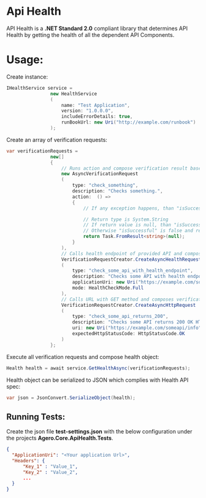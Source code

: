 # Api Health

API Health is a **.NET Standard 2.0** compliant library that determines API Health by getting the health of all the dependent API Components.

# Usage:

Create instance:
```csharp
IHealthService service =
                new HealthService
                (
                    name: "Test Application",
                    version: "1.0.0.0",
                    includeErrorDetails: true,
                    runBookUrl: new Uri("http://example.com/runbook")
                );
```

Create an array of verification requests:
```csharp
var verificationRequests =
                new[]
                {
                    // Runs action and compose verification result based on response
                    new AsyncVerificationRequest
                    (
                        type: "check_something",
                        description: "Checks something.",
                        action:  () =>
                        {
                            // If any exception happens, than "isSuccessful" is false and exception details will be in "errorDetails".

                            // Return type is System.String
                            // If return value is null, than "isSuccessful" is true. 
                            // Otherwise "isSuccessful" is false and returned string will be in "errorDetails".  
                            return Task.FromResult<string>(null);
                        }
                    ),
                    // Calls health endpoint of provided API and composes verification result based on response
                    VerificationRequestCreator.CreateAsyncHealthRequest
                    (
                        type: "check_some_api_with_health_endpoint",
                        description: "Checks some API with health endpoint.",
                        applicationUri: new Uri("https://example.com/someapi"),
                        mode: HealthCheckMode.Full
                    ),
                    // Calls URL with GET method and composes verification result based on HTTP status code
                    VerificationRequestCreator.CreateAsyncHttpRequest
                    (
                        type: "check_some_api_returns_200",
                        description: "Checks some API returns 200 OK HTTP status code.",
                        uri: new Uri("https://example.com/someapi/info"),
                        expectedHttpStatusCode: HttpStatusCode.OK
                    )
                };
```

Execute all verification requests and compose health object:
```csharp
Health health = await service.GetHealthAsync(verificationRequests);
```

Health object can be serialized to JSON which complies with Health API spec: 
```csharp
var json = JsonConvert.SerializeObject(health);
```

## Running Tests:

Create the json file **test-settings.json** with the below configuration under the projects **Agero.Core.ApiHealth.Tests**.

```json
{
  "ApplicationUri": "<Your application Url>",
  "Headers": {
      "Key_1" : "Value_1",
      "Key_2" : "Value_2",
      ...
  }
}
```